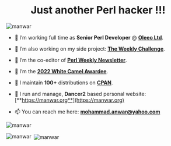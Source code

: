 <h1 align="center">Just another Perl hacker !!!</h1>

<p align="left"> <img src="https://komarev.com/ghpvc/?username=manwar&label=Profile%20views&color=0e75b6&style=flat" alt="manwar" /> </p>

- 🔭 I’m working full time as **Senior Perl Developer** @ [**Oleeo Ltd**](https://www.oleeo.com).

- 🔭 I’m also working on my side project: [**The Weekly Challenge**](https://theweeklychallenge.org).

- 🔭 I’m the co-editor of [**Perl Weekly Newsletter**](https://perlweekly.com).

- 🔭 I’m the [**2022 White Camel Awardee**](https://www.perl.org/advocacy/white_camel).

- 🔭 I maintain **100+** distributions on [**CPAN**](https://metacpan.org/author/MANWAR).
  
- 🔭 I run and manage, **Dancer2** based personal website: [**https://manwar.org**](https://manwar.org)

- 📫 You can reach me here: **mohammad.anwar@yahoo.com**

<p><img align="center" src="https://github-readme-streak-stats.herokuapp.com/?user=manwar&" alt="manwar" /></p>

<p><img align="left" src="https://github-readme-stats.vercel.app/api/top-langs?username=manwar&show_icons=true&locale=en&layout=compact" alt="manwar" /></p>

<p>&nbsp;<img align="center" src="https://github-readme-stats.vercel.app/api?username=manwar&show_icons=true&locale=en" alt="manwar" /></p>
